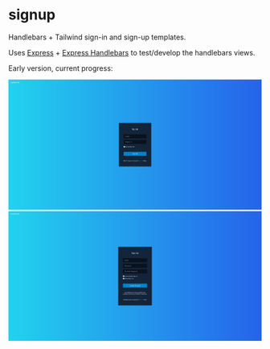 # signup
Handlebars + Tailwind sign-in and sign-up templates.

Uses [Express](https://www.npmjs.com/package/express) + [Express Handlebars](https://www.npmjs.com/package/express-handlebars) to test/develop the handlebars views.

Early version, current progress:

![Sign in Screenshot](./images/signin.png)
![Sign up Screenshot](./images/signup.png)
